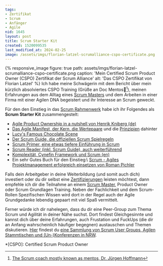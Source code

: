 ```yaml
---
tags:
- Zertifikat
- Scrum
- Anfänger
- Agile
nid: 1645
layout: post
title: Scrum Starter Kit
created: 1520099535
last_modified_at: 2024-02-25
image: /assets/imgs/florian-latzel-scrumalliance-cspo-certificate.png
---
```

{% responsive_image figure: true 
path: assets/imgs/florian-latzel-scrumalliance-cspo-certificate.png
caption: 'Mein Certified Scrum Product Owner (CSPO) Zertifikat der Scrum Alliance'
alt: 'Das CSPO Zertifikat von Florian Latzel' %}
Ich habe meine Schwägerin mit dem Bericht über mein kürzlich absolviertes CSPO Training
(Grüße an Doc Mentos👋[^mentos]), 
meinen Erfahrungen aus dem Alltag eines [Scrum Masters](/thema/scrum-master/)
und dem Arbeiten in einer Firma mit einer Agilen DNA begeistert und ihr Interesse an Scrum geweckt.

Für den den Einstieg in das [Scrum Rahmenwerk](/thema/scrum/)
habe ich ihr Folgendes als **Scrum Starter Kit** zusammengestelt:<!--break-->
	
- [Agile Product Ownership in a nutshell von Henrik Kniberg (de)](https://www.youtube.com/watch?v=ZUwo8tKoYnQ)
- [Das Agile Manifest, der Kern, die Wertepaare](http://agilemanifesto.org/iso/de/manifesto.html) 
und die [Prinzipien](http://agilemanifesto.org/iso/de/principles.html) dahinter
- [Lucy's Famous Chocolate Scene](https://www.youtube.com/watch?v=lrobItmdXmw)
- [Der Scrum Guide, die offiziellen Scrum Spielregeln](http://www.scrumguides.org)
- [Scrum Primer, eine etwas tiefere Einführung in Scrum](http://scrumprimer.org)
- [Scrum Reader (inkl. Scrum Guide), auch weiterführend](https://www.dasscrumteam.com/download/scrumreader_current.pdf)
- [Komplexität, Cynefin Framework und Scrum (en)](https://www.youtube.com/watch?v=-F4enP8oBFM)
- Ein sehr Gutes Buch für den Einstieg:\\
[Scrum - Agiles Projektmanagement erfolgreich einsetzen von Roman Pichler](
https://www.amazon.de/Scrum-Agiles-Projektmanagement-erfolgreich-einsetzen/dp/3898644782/ref=sr_1_1?ie=UTF8&amp;qid=1514813779&amp;sr=8-1&amp;keywords=roman+pichler+scrum)

Falls dein Arbeitgeber in deine Weiterbildung (und somit auch dich) investiert 
oder du dir selbst eine [Zertifizierungen](/thema/zertifikat/) leisten möchtest,
dann empfehle ich dir die Teilnahme an einem [Scrum Master](/thema/scrum-master/), 
Product Owner oder Scrum Grundlagen Training. 
Neben der Fachlichkeit und dem Scrum-Rollen Spezifischen Wissen 
wird dort in der Regel auch der Agile Grundgedanke lebendig gepaart mit viel Spaß vermittelt.

Ferner würde ich dir nahelegen, dass du dir eine Peer-Group zum Thema Scrum und Agilität in deiner Nähe suchst. 
Dort findest Gleichgesinnte und kannst dich über deine Erfahrungen, auch Frustation und FuckUps 
(die dir an Anfang wahrscheinlich häufiger begegnen) austauschen und Themen diskutieren.
[Hier](/agile-scrum-lean-kanban-events-koeln-bonn-duesseldorf-umgebung.html) findest du 
[eine Sammlung von Scrum User Groups, Agilen Stammtischen und (Un-)Konferenzen in NRW](
/agile-scrum-lean-kanban-events-koeln-bonn-duesseldorf-umgebung.html).

*[CSPO]: Certified Scrum Product Owner

[^mentos]: [The Scrum coach mostly known as mentos, Dr. Jürgen Hoffmann](https://www.emendare.de/team/mentos-dr-juergen-hoffmann/) 
